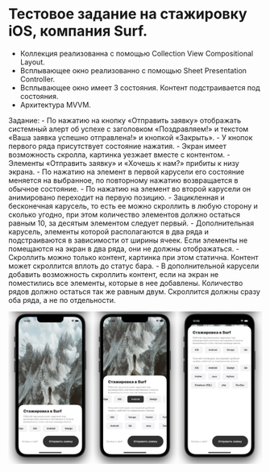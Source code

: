 # Тестовое задание на стажировку iOS, компания Surf.

- Коллекция реализованна с помощью Collection View Compositional Layout.
- Всплывающее окно реализованно с помощью Sheet Presentation Controller.
- Всплывающее окно имеет 3 состояния. Контент подстраивается под состояния.
- Архитектура MVVM.


Задание:
    - По нажатию на кнопку «Отправить заявку» отображать системный алерт об успехе с заголовком «Поздравляем!» и текстом «Ваша заявка успешно отправлена!» и кнопкой «Закрыть».
    - У кнопок первого ряда присутствует состояние нажатия.
    - Экран имеет возможность скролла, картинка уезжает вместе с контентом.
    - Элементы «Отправить заявку» и «Хочешь к нам?» прибиты к низу экрана.
    - По нажатию на элемент в первой карусели его состояние меняется на выбранное, по повторному нажатию возвращается в обычное состояние.
    - По нажатию на элемент во второй карусели он анимировано переходит на первую позицию.
    - Зацикленная и бесконечная карусель, то есть ее можно скроллить в любую сторону и сколько угодно, при этом количество элементов должно остаться равным 10, за десятым элементом следует первый.
    - Дополнительная карусель, элементы которой располагаются в два ряда и подстраиваются в зависимости от ширины ячеек. Если элементы не помещаются на экран в два ряда, они не должны отображаться.
    - Скроллить можно только контент, картинка при этом статична. Контент может скроллится вплоть до статус бара.
    - В дополнительной карусели добавить возможность скроллить контент, если на экран не поместились все элементы, которые в нее добавлены. Количество рядов должно остаться так же равным двум. Скроллится должны сразу оба ряда, а не по отдельности.
    

<p align="center">
<img src="https://github.com/iamalexmih/TestTaskSurfIosDevelopers/blob/main/media%20resource/screenshots%20main%20screen%20App.png" 
alt="screenshots main Screen App" width="600" />
</p>
